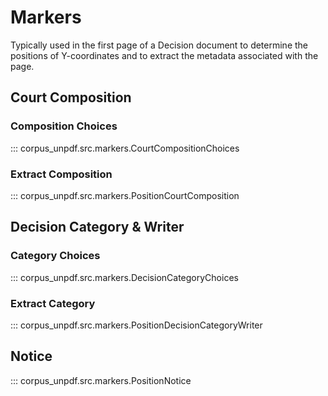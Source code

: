 # Markers

Typically used in the first page of a Decision document to determine the positions of Y-coordinates and to extract
the metadata associated with the page.

## Court Composition

### Composition Choices

::: corpus_unpdf.src.markers.CourtCompositionChoices

### Extract Composition

::: corpus_unpdf.src.markers.PositionCourtComposition

## Decision Category & Writer

### Category Choices

::: corpus_unpdf.src.markers.DecisionCategoryChoices

### Extract Category

::: corpus_unpdf.src.markers.PositionDecisionCategoryWriter

## Notice

::: corpus_unpdf.src.markers.PositionNotice
